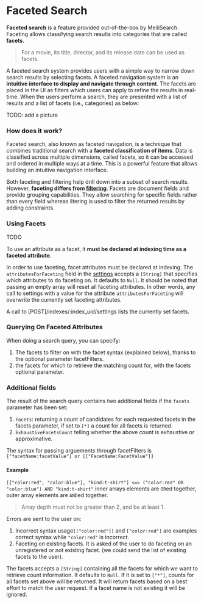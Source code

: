 # Faceted Search

**Faceted search** is a feature provided out-of-the-box by MeiliSearch. Faceting allows classifying search results into categories that are called **facets**.

> For a movie, its title, director, and its release date can be used as facets.

A faceted search system provides users with a simple way to narrow down search results by selecting facets. A faceted navigation system is an **intuitive interface to display and navigate through content**. The facets are placed in the UI as filters which users can apply to refine the results in real-time.
When the users perform a search, they are presented with a list of results and a list of facets (i.e., categories) as below:

TODO: add a picture

### How does it work?

Faceted search, also known as faceted navigation, is a technique that combines traditional search with a **faceted classification of items**. Data is classified across multiple dimensions, called facets, so it can be accessed and ordered in multiple ways at a time. This is a powerful feature that allows building an intuitive navigation interface.

Both faceting and filtering help drill down into a subset of search results. However, **faceting differs from [filtering](/guides/advanced_guides/filtering.md)**. Facets are document fields and provide grouping capabilities. They allow searching for specific fields rather than every field whereas iltering is used to filter the returned results by adding constraints.

### Using Facets

TODO

To use an attribute as a facet, it **must be declared at indexing time as a faceted attribute**.

In order to use faceting, facet attributes must be declared at indexing. The `attributesForFaceting` field in the [settings](link_to_setting_api_ref) accepts a `[String]` that specifies which attributes to do faceting on. It defaults to `Null`.
It should be noted that passing an empty array will reset all faceting attributes. In other words, any call to settings with a value for the attribute `attributesForFaceting` will overwrite the currently set faceting attributes.

A call to [POST]/indexes/:index_uid/settings lists the currently set facets.

### Querying On Faceted Attributes

When doing a search query, you can specify:

1. The facets to filter on with the facet syntax (explained below), thanks to the optional parameter facetFilters.
2. the facets for which to retrieve the matching count for, with the facets optional parameter.

### Additional fields

The result of the search query contains two additional fields if the `facets` parameter has been set:

  1. `Facets`: returning a count of candidates for each requested facets in the facets parameter, if set to `[*]` a count for all facets is returned.
  2. `ExhaustiveFacetsCount` telling whether the above count is exhaustive or approximative.

The syntax for passing arguements through facetFilters is `["facetName:facetValue"] or [["FacetName:FacetValue"]]`

#### Example

`[["color:red", "color:blue"], "kind:t-shirt"] <=> ("color:red" OR "color:blue") AND "kind:t-shirt"`
inner arrays elements are `OR`ed together, outer array elements are `AND`ed together.
> Array depth must not be greater than 2, and be at least 1.

Errors are sent to the user on:

  1. Incorrect syntax usage`[["color:red"]]` and `["color:red"]` are examples correct syntax while `"color:red"` is incorrect.
  2. Faceting on existing facets. It is asked of the user to do faceting on an unregistered or not existing facet. (we could send the list of existing facets to the user).

The facets accepts a `[String]` containing all the facets for which we want to retrieve count information. It defaults to `Null`. If it is set to `["*"]`, counts for all facets set above will be returned. It will return facets based on a best effort to match the user request. If a facet name is not existing it will be ignored.
